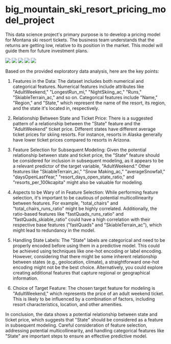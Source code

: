 # big_mountain_ski_resort_pricing_model_project

This data science project's primary purpose is to develop a pricing model for Montana ski resort tickets. The business team understands that the returns are getting low, relative to its position in the market. This model will guide them for future investment plans. 

<img src = "https://github.com/ttariqaziz/big_mountain_ski_resort_project/blob/main/Plots/Region_state.png">
<img src = "https://github.com/ttariqaziz/big_mountain_ski_resort_project/blob/main/Plots/Average_ticket_price.png">
<img src = "https://github.com/ttariqaziz/big_mountain_ski_resort_project/blob/main/Plots/Price_weekend_weekdays.png">
<img src = "https://github.com/ttariqaziz/big_mountain_ski_resort_project/blob/main/Plots/Features_heatmap.png">
<img src = "https://github.com/ttariqaziz/big_mountain_ski_resort_project/blob/main/Plots/Random_forest_feature_importance.png">

Based on the provided exploratory data analysis, here are the key points:

1. Features in the Data:
The dataset includes both numerical and categorical features. Numerical features include attributes like "AdultWeekend," "LongestRun_mi," "NightSkiing_ac," "Runs," "SkiableTerrain_ac," and so on. Categorical features include "Name," "Region," and "State," which represent the name of the resort, its region, and the state it's located in, respectively.


2. Relationship Between State and Ticket Price:
There is a suggested pattern of a relationship between the "State" feature and the "AdultWeekend" ticket price. Different states have different average ticket prices for skiing resorts. For instance, resorts in Alaska generally have lower ticket prices compared to resorts in Arizona.

3. Feature Selection for Subsequent Modeling:
Given the potential relationship between state and ticket price, the "State" feature should be considered for inclusion in subsequent modeling, as it appears to be a relevant predictor of the target variable, "AdultWeekend." Other features like "SkiableTerrain_ac," "Snow Making_ac," "averageSnowfall," "daysOpenLastYear," "resort_days_open_state_ratio," and "resorts_per_100kcapita" might also be valuable for modeling.

4. Aspects to be Wary of in Feature Selection:
While performing feature selection, it's important to be cautious of potential multicollinearity between features. For example, "total_chairs" and "total_chairs_runs_ratio" might be highly correlated. Additionally, the ratio-based features like "fastQuads_runs_ratio" and "fastQuads_skiable_ratio" could have a high correlation with their respective base features ("fastQuads" and "SkiableTerrain_ac"), which might lead to redundancy in the model.

5. Handling State Labels:
The "State" labels are categorical and need to be properly encoded before using them in a predictive model. This could be achieved using techniques like one-hot encoding or label encoding. However, considering that there might be some inherent relationship between states (e.g., geolocation, climate), a straightforward one-hot encoding might not be the best choice. Alternatively, you could explore creating additional features that capture regional or geographical information.

6. Choice of Target Feature:
The chosen target feature for modeling is "AdultWeekend," which represents the price of an adult weekend ticket. This is likely to be influenced by a combination of factors, including resort characteristics, location, and other amenities.


In conclusion, the data shows a potential relationship between state and ticket price, which suggests that "State" should be considered as a feature in subsequent modeling. Careful consideration of feature selection, addressing potential multicollinearity, and handling categorical features like "State" are important steps to ensure an effective predictive model.


